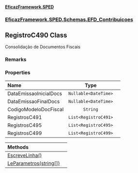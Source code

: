 #### [EficazFramework.SPED](EficazFrameworkSPED.md 'EficazFramework SPED')
### [EficazFramework.SPED.Schemas.EFD_Contribuicoes](EficazFramework.SPED.Schemas.EFD_Contribuicoes.md 'EficazFramework.SPED.Schemas.EFD_Contribuicoes')

## RegistroC490 Class

Consolidação de Documentos Fiscais

### Remarks
### Properties

| Name | Type | |
| :--- | :---: | :--- |
| DataEmissaoInicialDocs | `Nullable<DateTime>` |  |
| DataEmissaoFinalDocs | `Nullable<DateTime>` |  |
| CodigoModeloDocFiscal | `String` |  |
| RegistrosC491 | `List<RegistroC491>` |  |
| RegistrosC495 | `List<RegistroC495>` |  |
| RegistrosC499 | `List<RegistroC499>` |  |

| Methods | |
| :--- | :--- |
| [EscreveLinha()](EficazFramework.SPED.Schemas.EFD_Contribuicoes/RegistroC490/EscreveLinha().md 'EficazFramework.SPED.Schemas.EFD_Contribuicoes.RegistroC490.EscreveLinha()') | |
| [LeParametros(string[])](EficazFramework.SPED.Schemas.EFD_Contribuicoes/RegistroC490/LeParametros(string[]).md 'EficazFramework.SPED.Schemas.EFD_Contribuicoes.RegistroC490.LeParametros(string[])') | |
